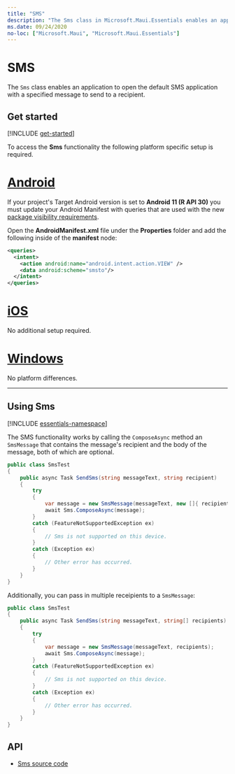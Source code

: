 ```yaml
---
title: "SMS"
description: "The Sms class in Microsoft.Maui.Essentials enables an application to open the default SMS application with a specified message to send to a recipient."
ms.date: 09/24/2020
no-loc: ["Microsoft.Maui", "Microsoft.Maui.Essentials"]
---
```


# SMS

The `Sms` class enables an application to open the default SMS application with a specified message to send to a recipient.

## Get started

[!INCLUDE [get-started](includes/get-started.md)]

To access the **Sms** functionality the following platform specific setup is required.

# [Android](#tab/android)

If your project's Target Android version is set to **Android 11 (R API 30)** you must update your Android Manifest with queries that are used with the new [package visibility requirements](https://developer.android.com/preview/privacy/package-visibility).

Open the **AndroidManifest.xml** file under the **Properties** folder and add the following inside of the **manifest** node:

```xml
<queries>
  <intent>
    <action android:name="android.intent.action.VIEW" />
    <data android:scheme="smsto"/>
  </intent>
</queries>
```

# [iOS](#tab/ios)

No additional setup required.

# [Windows](#tab/windows)

No platform differences.

-----

## Using Sms

[!INCLUDE [essentials-namespace](includes/essentials-namespace.md)]

The SMS functionality works by calling the `ComposeAsync` method an `SmsMessage` that contains the message's recipient and the body of the message, both of which are optional.

```csharp
public class SmsTest
{
    public async Task SendSms(string messageText, string recipient)
    {
        try
        {
            var message = new SmsMessage(messageText, new []{ recipient });
            await Sms.ComposeAsync(message);
        }
        catch (FeatureNotSupportedException ex)
        {
            // Sms is not supported on this device.
        }
        catch (Exception ex)
        {
            // Other error has occurred.
        }
    }
}
```

Additionally, you can pass in multiple receipients to a `SmsMessage`:

```csharp
public class SmsTest
{
    public async Task SendSms(string messageText, string[] recipients)
    {
        try
        {
            var message = new SmsMessage(messageText, recipients);
            await Sms.ComposeAsync(message);
        }
        catch (FeatureNotSupportedException ex)
        {
            // Sms is not supported on this device.
        }
        catch (Exception ex)
        {
            // Other error has occurred.
        }
    }
}
```

## API

- [Sms source code](https://github.com/xamarin/Essentials/tree/main/Xamarin.Essentials/Sms)
<!-- - [Sms API documentation](xref:Microsoft.Maui.Essentials.Sms)-->
